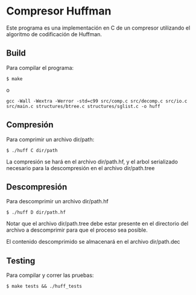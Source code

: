 # Compresor Huffman

Este programa es una implementación en C de un compresor utilizando
el algoritmo de codificación de Huffman.

## Build
Para compilar el programa:

```
$ make
```
o
```
gcc -Wall -Wextra -Werror -std=c99 src/comp.c src/decomp.c src/io.c
src/main.c structures/btree.c structures/sglist.c -o huff
```

## Compresión
Para comprimir un archivo dir/path:
```
$ ./huff C dir/path
```

La compresión se hará en el archivo dir/path.hf, y el arbol
serializado necesario para la descompresión en el archivo dir/path.tree

## Descompresión
Para descomprimir un archivo dir/path.hf
```
$ ./huff D dir/path.hf
```

Notar que el archivo dir/path.tree debe estar presente en el directorio
del archivo a descomprimir para que el proceso sea posible.

El contenido descomprimido se almacenará en el archivo dir/path.dec

## Testing

Para compilar y correr las pruebas:
```
$ make tests && ./huff_tests
```

